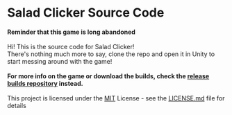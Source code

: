 # Salad Clicker Source Code
**Reminder that this game is long abandoned**<br/>
<br/>
Hi! This is the source code for Salad Clicker!<br/>
There's nothing much more to say, clone the repo and open it in Unity to start messing around with the game!<br/>
<br/>
**For more info on the game or download the builds, check the [release builds repository](https://github.com/JovannMC/salad-clicker) instead.**<br/>
<br/>
This project is licensed under the [MIT](https://opensource.org/license/mit/) License - see the [LICENSE.md](LICENSE.md) file for details
